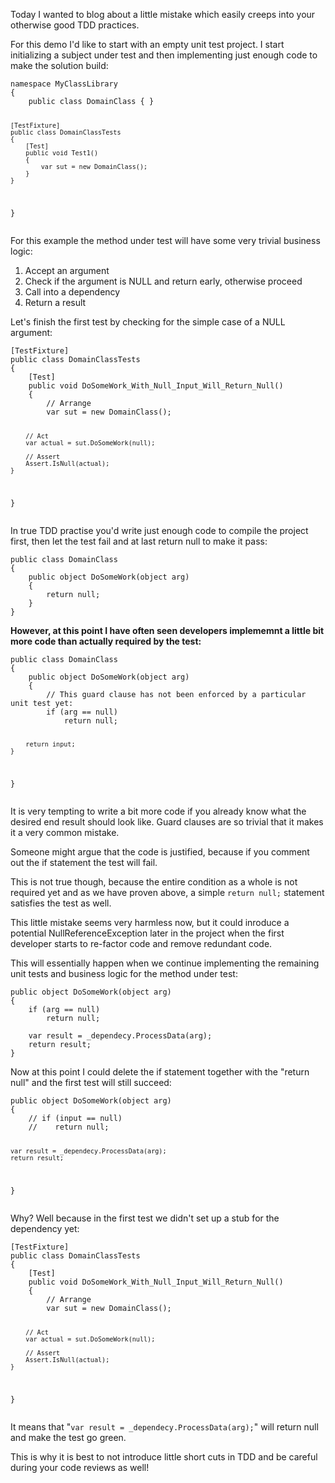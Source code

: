 ﻿<!--
    Published: 2015-03-19 23:28
    Author: Dustin Moris Gorski
    Title: Guard clauses without test coverage, a common TDD pitfall
    Tags: tdd guard-clauses
-->
<p>Today I wanted to blog about a little mistake which easily creeps into your otherwise good TDD practices.</p>

<p>For this demo I'd like to start with an empty unit test project. I start initializing a subject under test and then implementing just enough code to make the solution build:</p>
<pre><code>namespace MyClassLibrary
{
    public class DomainClass { }

    [TestFixture]
    public class DomainClassTests
    {
        [Test]
        public void Test1()
        {
            var sut = new DomainClass();
        }
    }
}</code></pre>

<p>For this example the method under test will have some very trivial business logic:</p>
<ol>
    <li>Accept an argument</li>
    <li>Check if the argument is NULL and return early, otherwise proceed</li>
    <li>Call into a dependency</li>
    <li>Return a result</li>
</ol>

<p>Let's finish the first test by checking for the simple case of a NULL argument:</p>
<pre><code>[TestFixture]
public class DomainClassTests
{
    [Test]
    public void DoSomeWork_With_Null_Input_Will_Return_Null()
    {
        // Arrange
        var sut = new DomainClass();

        // Act
        var actual = sut.DoSomeWork(null);

        // Assert
        Assert.IsNull(actual);
    }
}</code></pre>

<p>In true TDD practise you'd write just enough code to compile the project first, then let the test fail and at last return null to make it pass:</p>
<pre><code>public class DomainClass
{
    public object DoSomeWork(object arg)
    {
        return null;
    }
}</code></pre>

<p><strong>However, at this point I have often seen developers implememnt a little bit more code than actually required by the test:</strong></p>
<pre><code>public class DomainClass
{
    public object DoSomeWork(object arg)
    {
        // This guard clause has not been enforced by a particular unit test yet:
        if (arg == null)
            return null;
        
        return input;
    }
}</code></pre>

<p>It is very tempting to write a bit more code if you already know what the desired end result should look like. Guard clauses are so trivial that it makes it a very common mistake.</p>
<p>Someone might argue that the code is justified, because if you comment out the if statement the test will fail.</p>
<p>This is not true though, because the entire condition as a whole is not required yet and as we have proven above, a simple <code>return null;</code> statement satisfies the test as well.</p>

<p>This little mistake seems very harmless now, but it could inroduce a potential NullReferenceException later in the project when the first developer starts to re-factor code and remove redundant code.</p>

<p>This will essentially happen when we continue implementing the remaining unit tests and business logic for the method under test:</p>

<pre><code>public object DoSomeWork(object arg)
{
    if (arg == null)
        return null;
    
    var result = _dependecy.ProcessData(arg);
    return result;
}</code></pre>

<p>Now at this point I could delete the if statement together with the &quot;return null&quot; and the first test will still succeed:</p>
<pre><code>public object DoSomeWork(object arg)
{
    // if (input == null)
    //    return null;
    
    var result = _dependecy.ProcessData(arg);
    return result;
}</code></pre>

<p>Why? Well because in the first test we didn't set up a stub for the dependency yet:</p>
<pre><code>[TestFixture]
public class DomainClassTests
{
    [Test]
    public void DoSomeWork_With_Null_Input_Will_Return_Null()
    {
        // Arrange
        var sut = new DomainClass();

        // Act
        var actual = sut.DoSomeWork(null);

        // Assert
        Assert.IsNull(actual);
    }
}</code></pre>

<p>It means that &quot;<code>var result = _dependecy.ProcessData(arg);</code>&quot; will return null and make the test go green.</p>

<p>This is why it is best to not introduce little short cuts in TDD and be careful during your code reviews as well!</p>

